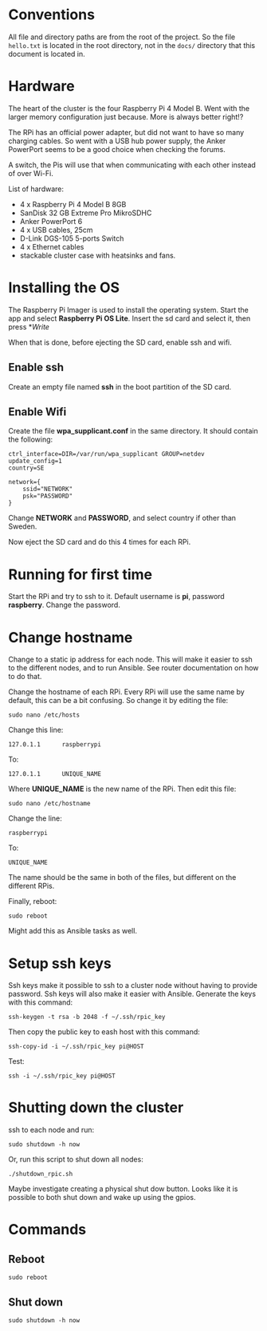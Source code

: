 # Conventions
All file and directory paths are from the root of the project.
So the file `hello.txt` is located in the root directory, not in the `docs/` directory that this document is located in.

# Hardware
The heart of the cluster is the four Raspberry Pi 4 Model B.
Went with the larger memory configuration just because.
More is always better right!?

The RPi has an official power adapter, but did not want to have so many charging cables.
So went with a USB hub power supply, the Anker PowerPort seems to be a good choice when checking the forums.

A switch, the Pis will use that when communicating with each other instead of over Wi-Fi.

List of hardware:

- 4 x Raspberry Pi 4 Model B 8GB
- SanDisk 32 GB Extreme Pro MikroSDHC
- Anker PowerPort 6
- 4 x USB cables, 25cm
- D-Link DGS-105 5-ports Switch
- 4 x Ethernet cables
- stackable cluster case with heatsinks and fans.

# Installing the OS
The Raspberry Pi Imager is used to install the operating system.
Start the app and select **Raspberry Pi OS Lite**.
Insert the sd card and select it, then press **Write*

When that is done, before ejecting the SD card, enable ssh and wifi.

## Enable ssh
Create an empty file named **ssh** in the boot partition of the SD card.

## Enable Wifi 
Create the file **wpa_supplicant.conf** in the same directory.
It should contain the following:


```
ctrl_interface=DIR=/var/run/wpa_supplicant GROUP=netdev
update_config=1
country=SE

network={
    ssid="NETWORK"
    psk="PASSWORD"
}
```

Change **NETWORK** and **PASSWORD**, and select country if other than Sweden.

Now eject the SD card and do this 4 times for each RPi.

# Running for first time
Start the RPi and try to ssh to it.
Default username is **pi**, password **raspberry**.
Change the password.

# Change hostname
Change to a static ip address for each node.
This will make it easier to ssh to the different nodes, and to run Ansible.
See router documentation on how to do that.

Change the hostname of each RPi.
Every RPi will use the same name by default, this can be a bit confusing.
So change it by editing the file:

`sudo nano /etc/hosts`

Change this line:

`127.0.1.1		raspberrypi`

To:

`127.0.1.1		UNIQUE_NAME`

Where **UNIQUE_NAME** is the new name of the RPi.
Then edit this file:

`sudo nano /etc/hostname`

Change the line:

`raspberrypi`

To:

`UNIQUE_NAME`

The name should be the same in both of the files, but different on the different RPis.

Finally, reboot:

`sudo reboot`

Might add this as Ansible tasks as well. 

# Setup ssh keys
Ssh keys make it possible to ssh to a cluster node without having to provide password.
Ssh keys will also make it easier with Ansible.
Generate the keys with this command:

`ssh-keygen -t rsa -b 2048 -f ~/.ssh/rpic_key`

Then copy the public key to eash host with this command:

`ssh-copy-id -i ~/.ssh/rpic_key pi@HOST`

Test:

`ssh -i ~/.ssh/rpic_key pi@HOST`

# Shutting down the cluster

ssh to each node and run:

`sudo shutdown -h now`

Or, run this script to shut down all nodes:

`./shutdown_rpic.sh`

Maybe investigate creating a physical shut dow button.
Looks like it is possible to both shut down and wake up using the gpios.

# Commands

## Reboot
`sudo reboot`

## Shut down
`sudo shutdown -h now`

